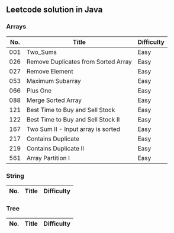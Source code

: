 ## Leetcode solution in Java  
### Arrays  
No.|Title|Difficulty  
---|-----|----------  
001|Two_Sums|Easy  
026|Remove Duplicates from Sorted Array|Easy  
027|Remove Element|Easy  
053|Maximum Subarray|Easy 
066|Plus One|Easy  
088|Merge Sorted Array|Easy  
121|Best Time to Buy and Sell Stock|Easy  
122|Best Time to Buy and Sell Stock II|Easy  
167|Two Sum II - Input array is sorted|Easy  
217|Contains Duplicate|Easy  
219|Contains Duplicate II|Easy  
561|Array Partition I|Easy  
### String  
No.|Title|Difficulty  
---|-----|----------  
### Tree  
No.|Title|Difficulty  
---|-----|----------  
